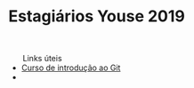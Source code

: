  <h1>Estagiários Youse 2019</h1>
 <br/>
 <ul>
     <legend>Links úteis</legend>
     <li><a href="https://app.pluralsight.com/library/courses/git-fundamentals/table-of-contents">Curso de introdução ao Git</a></li>
     <li></li>
 </ul>
